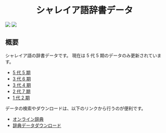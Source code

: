 <div align="center">
<h1>シャレイア語辞書データ</h1>
</div>

![](https://img.shields.io/github/commit-activity/y/Ziphil/ShaleianDictionary?label=commits)
![](https://img.shields.io/endpoint?label=words&url=https%3A%2F%2Fziphil.com%2Fprogram%2Finterface%2F3.cgi%3Fmode%3Dfetch_badge)


## 概要
シャレイア語の辞書データです。
現在は 5 代 5 期のデータのみ更新されています。

- [5 代 5 期](5.5.xdc)
- [3 代 6 期](3.6.xdc)
- [3 代 4 期](3.4.xdc)
- [2 代 7 期](2.7.xdc)
- [1 代 2 期](1.2.xdc)

データの検索やダウンロードは、以下のリンクから行うのが便利です。

- [オンライン辞典](http://ziphil.com/conlang/database/1.cgi)
- [辞典データダウンロード](http://ziphil.com/conlang/database/4.cgi)